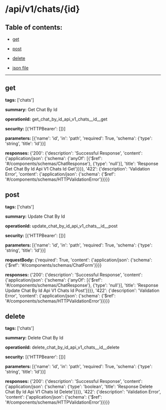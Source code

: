 # /api/v1/chats/{id}

## Table of contents:
- [get](#get)

- [post](#post)

- [delete](#delete)

- [json file](./_api_v1_chats_{id}.json)

---
<a name="get"></a>
## get

**tags:** ['chats']

**summary:** Get Chat By Id

**operationId:** get_chat_by_id_api_v1_chats__id__get

**security:** [{'HTTPBearer': []}]

**parameters:** [{'name': 'id', 'in': 'path', 'required': True, 'schema': {'type': 'string', 'title': 'Id'}}]

**responses:** {'200': {'description': 'Successful Response', 'content': {'application/json': {'schema': {'anyOf': [{'$ref': '#/components/schemas/ChatResponse'}, {'type': 'null'}], 'title': 'Response Get Chat By Id Api V1 Chats  Id  Get'}}}}, '422': {'description': 'Validation Error', 'content': {'application/json': {'schema': {'$ref': '#/components/schemas/HTTPValidationError'}}}}}

<a name="post"></a>
## post

**tags:** ['chats']

**summary:** Update Chat By Id

**operationId:** update_chat_by_id_api_v1_chats__id__post

**security:** [{'HTTPBearer': []}]

**parameters:** [{'name': 'id', 'in': 'path', 'required': True, 'schema': {'type': 'string', 'title': 'Id'}}]

**requestBody:** {'required': True, 'content': {'application/json': {'schema': {'$ref': '#/components/schemas/ChatForm'}}}}

**responses:** {'200': {'description': 'Successful Response', 'content': {'application/json': {'schema': {'anyOf': [{'$ref': '#/components/schemas/ChatResponse'}, {'type': 'null'}], 'title': 'Response Update Chat By Id Api V1 Chats  Id  Post'}}}}, '422': {'description': 'Validation Error', 'content': {'application/json': {'schema': {'$ref': '#/components/schemas/HTTPValidationError'}}}}}

<a name="delete"></a>
## delete

**tags:** ['chats']

**summary:** Delete Chat By Id

**operationId:** delete_chat_by_id_api_v1_chats__id__delete

**security:** [{'HTTPBearer': []}]

**parameters:** [{'name': 'id', 'in': 'path', 'required': True, 'schema': {'type': 'string', 'title': 'Id'}}]

**responses:** {'200': {'description': 'Successful Response', 'content': {'application/json': {'schema': {'type': 'boolean', 'title': 'Response Delete Chat By Id Api V1 Chats  Id  Delete'}}}}, '422': {'description': 'Validation Error', 'content': {'application/json': {'schema': {'$ref': '#/components/schemas/HTTPValidationError'}}}}}

